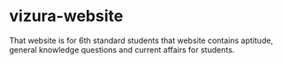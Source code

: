 # vizura-website
That website is for 6th standard students that website contains aptitude, general knowledge questions and current affairs for students.
